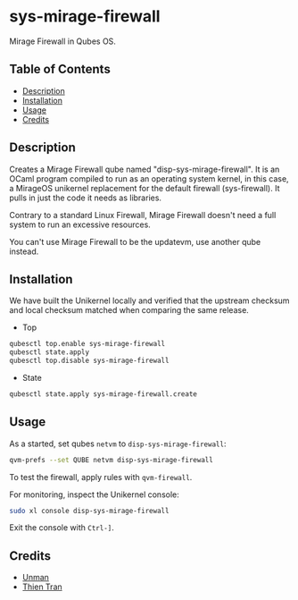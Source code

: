 # sys-mirage-firewall

Mirage Firewall in Qubes OS.

## Table of Contents

* [Description](#description)
* [Installation](#installation)
* [Usage](#usage)
* [Credits](#credits)

## Description

Creates a Mirage Firewall qube named "disp-sys-mirage-firewall". It is an
OCaml program compiled to run as an operating system kernel, in this case, a
MirageOS unikernel replacement for the default firewall (sys-firewall). It
pulls in just the code it needs as libraries.

Contrary to a standard Linux Firewall, Mirage Firewall doesn't need a full
system to run an excessive resources.

You can't use Mirage Firewall to be the updatevm, use another qube instead.

## Installation

We have built the Unikernel locally and verified that the upstream checksum
and local checksum matched when comparing the same release.

- Top
```sh
qubesctl top.enable sys-mirage-firewall
qubesctl state.apply
qubesctl top.disable sys-mirage-firewall
```

- State
<!-- pkg:begin:post-install -->
```sh
qubesctl state.apply sys-mirage-firewall.create
```
<!-- pkg:end:post-install -->

## Usage

As a started, set qubes `netvm` to `disp-sys-mirage-firewall`:
```sh
qvm-prefs --set QUBE netvm disp-sys-mirage-firewall
```

To test the firewall, apply rules with `qvm-firewall`.

For monitoring, inspect the Unikernel console:
```sh
sudo xl console disp-sys-mirage-firewall
```
Exit the console with `Ctrl-]`.

## Credits

- [Unman](https://github.com/unman/shaker/tree/main/mirage)
- [Thien Tran](https://privsec.dev/posts/qubes/firewalling-with-mirageos-on-qubes-os/)
